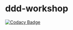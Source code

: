 # ddd-workshop
[![Codacy Badge](https://api.codacy.com/project/badge/Grade/623ac4321cea427fbe7cf30ff0cb6902)](https://app.codacy.com/app/javathought/ddd-workshop?utm_source=github.com&utm_medium=referral&utm_content=javathought/ddd-workshop&utm_campaign=badger)